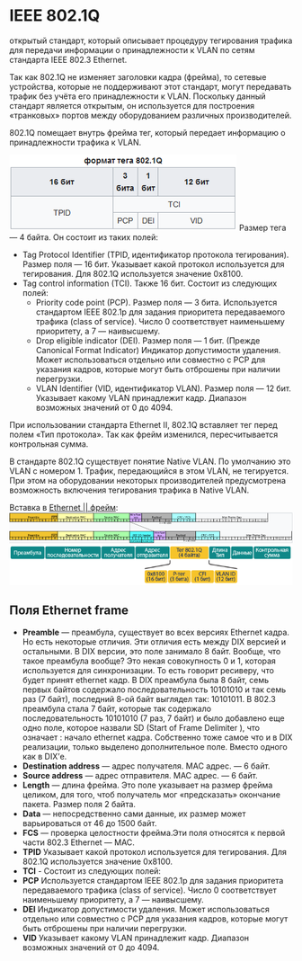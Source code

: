 IEEE 802.1Q
========================

открытый стандарт, который описывает процедуру тегирования трафика для передачи информации о принадлежности к VLAN по сетям стандарта IEEE 802.3 Ethernet.

Так как 802.1Q не изменяет заголовки кадра (фрейма), то сетевые устройства, которые не поддерживают этот стандарт, могут передавать трафик без учёта его принадлежности к VLAN. Поскольку данный стандарт является открытым, он используется для построения «транковых» портов между оборудованием различных производителей.

802.1Q помещает внутрь фрейма тег, который передает информацию о принадлежности трафика к VLAN. 

![802.1q tag](../../media/qownnotes-media-HkIKqQ.png)
Размер тега — 4 байта. Он состоит из таких полей:

- Tag Protocol Identifier (TPID, идентификатор протокола тегирования). Размер поля — 16 бит. Указывает какой протокол используется для тегирования. Для 802.1Q используется значение 0x8100.
- Tag control information (TCI). Также 16 бит. Состоит из следующих полей:
    + Priority code point (PCP). Размер поля — 3 бита. Используется стандартом IEEE 802.1p для задания приоритета передаваемого трафика (class of service). Число 0 соответствует наименьшему приоритету, а 7 — наивысшему.
    + Drop eligible indicator (DEI). Размер поля — 1 бит. (Прежде Canonical Format Indicator) Индикатор допустимости удаления. Может использоваться отдельно или совместно с PCP для указания кадров, которые могут быть отброшены при наличии перегрузки.
    + VLAN Identifier (VID, идентификатор VLAN). Размер поля — 12 бит. Указывает какому VLAN принадлежит кадр. Диапазон возможных значений от 0 до 4094.

При использовании стандарта Ethernet II, 802.1Q вставляет тег перед полем «Тип протокола». Так как фрейм изменился, пересчитывается контрольная сумма.

В стандарте 802.1Q существует понятие Native VLAN. По умолчанию это VLAN с номером 1. Трафик, передающийся в этом VLAN, не тегируется. При этом на оборудовании некоторых производителей предусмотрена возможность включения тегирования трафика в Native VLAN. 

Вставка в [Ethernet || фрейм](Ethernet%20DIX%20%28Ethernet%20II%29.md):
![802.1q frame ethernet](../../media/qownnotes-media-MydnwD.png)
![802.1q frame](../../media/qownnotes-media-lykOKM.png)

## Поля Ethernet frame
- **Preamble** — преамбула, существует во всех версиях Ethernet кадра. Но есть некоторые отличия. Эти отличия есть между DIX версией и остальными. В DIX версии, это поле занимало 8 байт. Вообще, что такое преамбула вообще? Это некая совокупность 0 и 1, которая используется для синхронизации. То есть говорит ресиверу, что будет принят ethernet кадр. В DIX преамбула была 8 байт, семь первых байтов содержало последовательность 10101010 и так семь раз (7 байт), последний 8-ой байт выглядел так: 10101011. В 802.3 преамбула стала 7 байт, которые так содержало последовательность 10101010 (7 раз, 7 байт) и было добавлено еще одно поле, которое назвали SD (Start of Frame Delimiter ), что означает : начало ethernet кадра. Собственно тоже самое что и в DIX реализации, только выделено дополнительное поле. Вместо одного как в DIX’е.
- **Destination address** — адрес получателя. MAC адрес. — 6 байт.
- **Source address** — адрес отправителя. MAC адрес. — 6 байт.
- **Length** — длина фрейма. Это поле указывает на размер фрейма целиком, для того, чтоб получатель мог «предсказать» окончание пакета. Размер поля 2 байта.
- **Data** — непосредственно сами данные, их размер может варьироваться от 46 до 1500 байт.
- **FCS** — проверка целостности фрейма.Эти поля относятся к первой части 802.3 Ethernet — MAC.
- **TPID** Указывает какой протокол используется для тегирования. Для 802.1Q используется значение 0x8100.
- **TCI** - Состоит из следующих полей:
- **PCP** Используется стандартом IEEE 802.1p для задания приоритета передаваемого трафика (class of service). Число 0 соответствует наименьшему приоритету, а 7 — наивысшему.
- **DEI** Индикатор допустимости удаления. Может использоваться отдельно или совместно с PCP для указания кадров, которые могут быть отброшены при наличии перегрузки.
- **VID** Указывает какому VLAN принадлежит кадр. Диапазон возможных значений от 0 до 4094.
